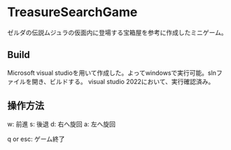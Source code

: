 # TreasureSearchGame
ゼルダの伝説ムジュラの仮面内に登場する宝箱屋を参考に作成したミニゲーム。

## Build
Microsoft visual studioを用いて作成した。よってwindowsで実行可能。slnファイルを開き、ビルドする。
visual studio 2022において、実行確認済み。

## 操作方法
w: 前進
s: 後退
d: 右へ旋回
a: 左へ旋回

q or esc: ゲーム終了
